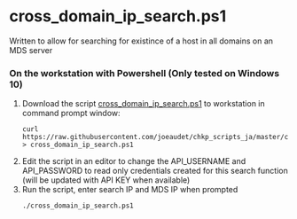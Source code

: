 # cross_domain_ip_search.ps1
Written to allow for searching for existince of a host in all domains on an MDS server

### On the workstation with Powershell (Only tested on Windows 10)
1. Download the script [cross_domain_ip_search.ps1](https://raw.githubusercontent.com/joeaudet/chkp_scripts_ja/master/cross_domain_search/cross_domain_ip_search.ps1) to workstation in command prompt window:
	```
	curl https://raw.githubusercontent.com/joeaudet/chkp_scripts_ja/master/cross_domain_search/cross_domain_ip_search.ps1 > cross_domain_ip_search.ps1
	```
1. Edit the script in an editor to change the API_USERNAME and API_PASSWORD to read only credentials created for this search function (will be updated with API KEY when available)
1. Run the script, enter search IP and MDS IP when prompted
	```
	./cross_domain_ip_search.ps1
	```